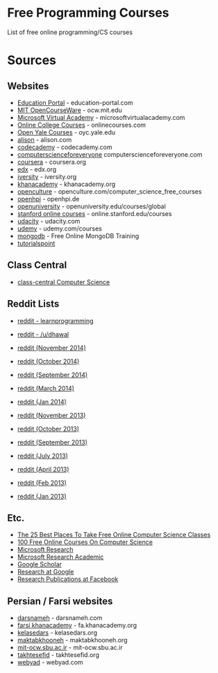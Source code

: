 Free Programming Courses
========================

List of free online programming/CS courses

# Sources

## Websites

* [Education Portal](http://education-portal.com/) - education-portal.com
* [MIT OpenCourseWare](http://ocw.mit.edu/) - ocw.mit.edu
* [Microsoft Virtual Academy](http://www.microsoftvirtualacademy.com/) - microsoftvirtualacademy.com
* [Online College Courses](http://www.onlinecourses.com/) - onlinecourses.com
* [Open Yale Courses](http://oyc.yale.edu/) - oyc.yale.edu
* [alison](http://alison.com/) - alison.com
* [codecademy](http://www.codecademy.com/) - codecademy.com
* [computerscienceforeveryone](http://www.computerscienceforeveryone.com/) computerscienceforeveryone.com
* [coursera](https://www.coursera.org/) - coursera.org
* [edx](https://www.edx.org/) - edx.org
* [iversity](https://iversity.org/) - iversity.org
* [khanacademy](https://www.khanacademy.org/) - khanacademy.org
* [openculture](http://www.openculture.com/computer_science_free_courses) - openculture.com/computer_science_free_courses
* [openhpi](https://openhpi.de/) - openhpi.de
* [openuniversity](http://www.openuniversity.edu/courses/global) - openuniversity.edu/courses/global
* [stanford online courses](http://online.stanford.edu/courses) - online.stanford.edu/courses
* [udacity](https://www.udacity.com/) - udacity.com
* [udemy](https://www.udemy.com/courses/) - udemy.com/courses
* [mongodb](https://university.mongodb.com/) - Free Online MongoDB Training
* [tutorialspoint](http://www.tutorialspoint.com/index.htm)

## Class Central

* [class-central Computer Science](https://www.class-central.com/subject/cs)

## Reddit Lists

* [reddit - learnprogramming](http://www.reddit.com/r/learnprogramming/)
* [reddit - /u/dhawal](http://www.reddit.com/user/dhawal)

* [reddit (November 2014)](http://www.reddit.com/r/learnprogramming/comments/2ldxqz/)
* [reddit (October 2014)](http://www.reddit.com/r/learnprogramming/comments/2i0mhe/)
* [reddit (September 2014)](http://www.reddit.com/r/learnprogramming/comments/2fd4xl/)
* [reddit (March 2014)](http://www.reddit.com/r/learnprogramming/comments/1zms0p/)
* [reddit (Jan 2014)](http://www.reddit.com/r/learnprogramming/comments/1umnmp/)
* [reddit (November 2013)](http://www.reddit.com/r/learnprogramming/comments/1q18ly/)
* [reddit (October 2013)](http://www.reddit.com/r/learnprogramming/comments/1nwxw2/)
* [reddit (September 2013)](http://www.reddit.com/r/learnprogramming/comments/1lseo4/)
* [reddit (July 2013)](http://www.reddit.com/r/learnprogramming/comments/1hkilr/)
* [reddit (April 2013)](http://www.reddit.com/r/learnprogramming/comments/1bx5mb/)
* [reddit (Feb 2013)](http://www.reddit.com/r/learnprogramming/comments/17xrb2/)
* [reddit (Jan 2013)](http://www.reddit.com/r/learnprogramming/comments/15tzua/)

## Etc.

* [The 25 Best Places To Take Free Online Computer Science Classes](http://www.edudemic.com/the-25-best-places-to-take-free-online-computer-science-classes/)
* [100 Free Online Courses On Computer Science](http://www.efytimes.com/e1/creativenews.asp?edid=140050)
* [Microsoft Research](http://research.microsoft.com/en-us/)
* [Microsoft Research Academic](http://academic.research.microsoft.com/)
* [Google Scholar](http://scholar.google.com/)
* [Research at Google](http://research.google.com/)
* [Research Publications at Facebook](https://www.facebook.com/publications)

## Persian / Farsi websites

* [darsnameh](http://www.darsnameh.com/) - darsnameh.com
* [farsi khanacademy](https://fa.khanacademy.org/) - fa.khanacademy.org
* [kelasedars](http://kelasedars.org/) - kelasedars.org
* [maktabkhooneh](http://maktabkhooneh.org/) - maktabkhooneh.org
* [mit-ocw.sbu.ac.ir](http://mit-ocw.sbu.ac.ir/) - mit-ocw.sbu.ac.ir
* [takhtesefid](http://takhtesefid.org/) - takhtesefid.org
* [webyad](http://www.webyad.com/) - webyad.com
